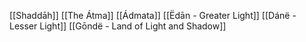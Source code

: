 [[Shaddāh]]
[[The Átma]]
[[Ádmata]]
[[Ëdān - Greater Light]]
[[Dánë - Lesser Light]]
[[Gōndë - Land of Light and Shadow]]